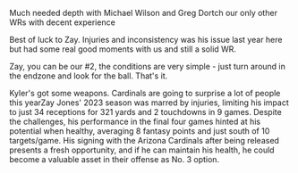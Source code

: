 Much needed depth with Michael Wilson and Greg Dortch our only other WRs with decent experience

Best of luck to Zay. Injuries and inconsistency was his issue last year here but had some real good moments with us and still a solid WR.

Zay, you can be our #2, the conditions are very simple - just turn around in the endzone and look for the ball. That's it.

Kyler's got some weapons. Cardinals are going to surprise a lot of people this yearZay Jones' 2023 season was marred by injuries, limiting his impact to just 34 receptions for 321 yards and 2 touchdowns in 9 games. Despite the challenges, his performance in the final four games hinted at his potential when healthy, averaging 8 fantasy points and just south of 10 targets/game. His signing with the Arizona Cardinals after being released presents a fresh opportunity, and if he can maintain his health, he could become a valuable asset in their offense as No. 3 option.



